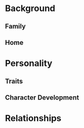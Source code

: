 # Background

## Family

## Home

# Personality
## Traits

## Character Development

# Relationships

